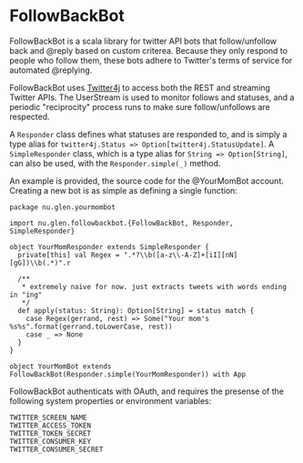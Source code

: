 FollowBackBot
=============

FollowBackBot is a scala library for twitter API bots that follow/unfollow back and @reply based on custom criterea. Because they only respond to people who follow them, these bots adhere to Twitter's terms of service for automated @replying.

FollowBackBot uses [Twitter4j](http://twitter4j.org) to access both the REST and streaming Twitter APIs. The UserStream is used to monitor follows and statuses, and a periodic "reciprocity" process runs to make sure follow/unfollows are respected.

A `Responder` class defines what statuses are responded to, and is simply a type alias for `twitter4j.Status => Option[twitter4j.StatusUpdate]`. A `SimpleResponder` class, which is a type alias for `String => Option[String]`, can also be used, with the `Responder.simple(_)` method.

An example is provided, the source code for the @YourMomBot account. Creating a new bot is as simple as defining a single function:

    package nu.glen.yourmombot

    import nu.glen.followbackbot.{FollowBackBot, Responder, SimpleResponder}

    object YourMomResponder extends SimpleResponder {
      private[this] val Regex = ".*?\\b([a-z\\-A-Z]+[iI][nN][gG])\\b(.*)".r

      /**
       * extremely naive for now. just extracts tweets with words ending in "ing"
       */
      def apply(status: String): Option[String] = status match {
        case Regex(gerrand, rest) => Some("Your mom's %s%s".format(gerrand.toLowerCase, rest))
        case _ => None
      }
    }

    object YourMomBot extends FollowBackBot(Responder.simple(YourMomResponder)) with App

FollowBackBot authenticats with OAuth, and requires the presense of the following system properties or environment variables:

    TWITTER_SCREEN_NAME
    TWITTER_ACCESS_TOKEN
    TWITTER_TOKEN_SECRET
    TWITTER_CONSUMER_KEY
    TWITTER_CONSUMER_SECRET
